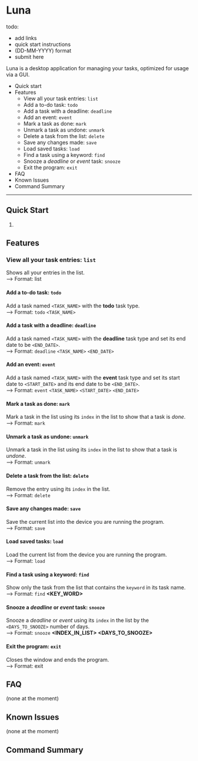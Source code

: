 # Luna

todo:
- add links
- quick start instructions
- (DD-MM-YYYY) format
- submit here

Luna is a desktop application for managing your tasks, optimized for usage via a GUI.
* Quick start
* Features
  * View all your task entries: `list`
  * Add a to-do task: `todo`
  * Add a task with a deadline: `deadline`
  * Add an event: `event`
  * Mark a task as done: `mark`
  * Unmark a task as undone: `unmark`
  * Delete a task from the list: `delete`
  * Save any changes made: `save`
  * Load saved tasks: `load`
  * Find a task using a keyword: `find`
  * Snooze a _deadline_ or _event_ task: `snooze`
  * Exit the program: `exit`
* FAQ
* Known Issues
* Command Summary
-------------------------------------------------------------------------------------------------------------------

## Quick Start
1. 

## Features

### View all your task entries: `list`
Shows all your entries in the list.\
--> Format: list

#### Add a to-do task: `todo`
Add a task named `<TASK_NAME>` with the **todo** task type.\
--> Format: `todo` `<TASK_NAME>`

#### Add a task with a deadline: `deadline`
Add a task named `<TASK_NAME>` with the **deadline** task type and set its end date to be `<END_DATE>`.\
--> Format: `deadline` `<TASK_NAME>` `<END_DATE>`

#### Add an event: `event`
Add a task named `<TASK_NAME>` with the **event** task type and set its start date to `<START_DATE>` and its end date to be `<END_DATE>`.\
--> Format: `event` `<TASK_NAME>` `<START_DATE>` `<END_DATE>`

#### Mark a task as done: `mark`
Mark a task in the list using its `index` in the list to show that a task is _done_.\
--> Format: `mark` **<INDEX>**

#### Unmark a task as undone: `unmark`
Unmark a task in the list using its `index` in the list to show that a task is _undone_.\
--> Format: `unmark` **<INDEX>**

#### Delete a task from the list: `delete`
Remove the entry using its `index` in the list.\
--> Format: `delete` **<INDEX>**

#### Save any changes made: `save`
Save the current list into the device you are running the program.\
--> Format: `save`

#### Load saved tasks: `load`
Load the current list from the device you are running the program.\
--> Format: `load`

#### Find a task using a keyword: `find`
Show only the task from the list that contains the `keyword` in its task name.\
--> Format: `find` **<KEY_WORD>**

#### Snooze a _deadline_ or _event_ task: `snooze`
Snooze a _deadline_ or _event_  using its `index` in the list by the `<DAYS_TO_SNOOZE>` number of days.\
--> Format: `snooze` **<INDEX_IN_LIST> <DAYS_TO_SNOOZE>**

#### Exit the program: `exit`
Closes the window and ends the program.\
--> Format: exit

## FAQ
(none at the moment)

## Known Issues
(none at the moment)

## Command Summary
